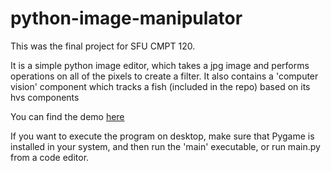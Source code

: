 # python-image-manipulator<br />
This was the final project for SFU CMPT 120.

It is a simple python image editor, which takes a jpg image and performs operations on all of the pixels to create a filter. It also contains a 'computer vision' component which tracks a fish (included in the repo) based on its hvs components

You can find the demo [here](https://replit.com/@crazycactus99/FinalProject#main.py)

If you want to execute the program on desktop, make sure that Pygame is installed in your system, and then run the 'main' executable, or run main.py from a code editor.

